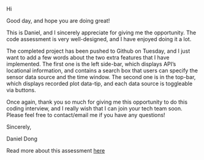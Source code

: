 Hi

Good day, and hope you are doing great!

This is Daniel, and I sincerely appreciate for giving me the opportunity. The code assessment is very well-designed, and I have enjoyed doing it a lot. 

The completed project has been pushed to Github on Tuesday, and I just want to add a few words about the two extra features that I have implemented. The first one is the left side-bar, which displays API’s locational information, and contains a search box that users can specify the sensor data source and the time window. The second one is in the top-bar, which displays recorded plot data-tip, and each data source is toggleable via buttons.

Once again, thank you so much for giving me this opportunity to do this coding interview, and I really wish that I can join your tech team soon. Please feel free to contact/email me if you have any questions!

Sincerely,

Daniel Dong



Read more about this assessment [here](https://react.eogresources.com)


